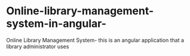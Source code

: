 # Online-library-management-system-in-angular-
 Online Library Management System- this is an angular application that a library administrator uses
